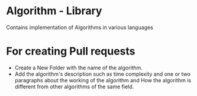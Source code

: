 # Algorithm - Library
Contains implementation of Algorithms in various languages

# For creating Pull requests 
- Create a New Folder with the name of the algorithm.
- Add the algorithm's description such as time complexity and one or two paragraphs about the working of the algorithm and How the algorithm is different from other algorithms of the same field.
